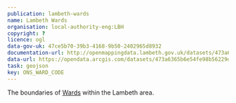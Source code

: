 ```yaml
---
publication: lambeth-wards
name: Lambeth Wards
organisation: local-authority-eng:LBH
copyright: ?
licence: ogl
data-gov-uk: 47ce5b70-39b3-4168-9b50-2402965d8932
documentation-url: http://openmappingdata.lambeth.gov.uk/datasets/473a6365b6e54fe98b56229dd40eb79e_1
data-url: https://opendata.arcgis.com/datasets/473a6365b6e54fe98b56229dd40eb79e_1.geojson
task: geojson
key: ONS_WARD_CODE
---
```


The boundaries of [Wards](term/ward) within the Lambeth area.
